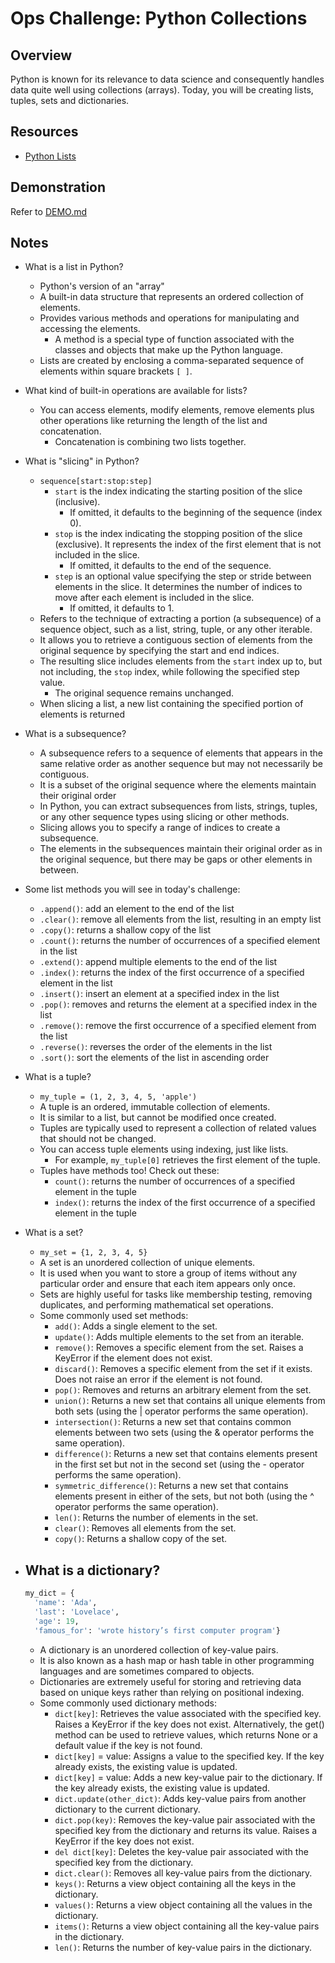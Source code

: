 # Ops Challenge: Python Collections

## Overview

Python is known for its relevance to data science and consequently handles data quite well using collections (arrays). Today, you will be creating lists, tuples, sets and dictionaries.

## Resources

- [Python Lists](https://docs.python.org/3/tutorial/datastructures.html)

## Demonstration

Refer to [DEMO.md](DEMO.md)

## Notes

- What is a list in Python?
  - Python's version of an "array"
  - A built-in data structure that represents an ordered collection of elements.
  - Provides various methods and operations for manipulating and accessing the elements.
    - A method is a special type of function associated with the classes and objects that make up the Python language.
  - Lists are created by enclosing a comma-separated sequence of elements within square brackets `[ ]`.

- What kind of built-in operations are available for lists?
  - You can access elements, modify elements, remove elements plus other operations like returning the length of the list and concatenation.
    - Concatenation is combining two lists together.

- What is "slicing" in Python?
  - `sequence[start:stop:step]`
    - `start` is the index indicating the starting position of the slice (inclusive).
      - If omitted, it defaults to the beginning of the sequence (index 0).
    - `stop` is the index indicating the stopping position of the slice (exclusive). It represents the index of the first element that is not included in the slice.
      - If omitted, it defaults to the end of the sequence.
    - `step` is an optional value specifying the step or stride between elements in the slice. It determines the number of indices to move after each element is included in the slice.
      - If omitted, it defaults to 1.
  - Refers to the technique of extracting a portion (a subsequence) of a sequence object, such as a list, string, tuple, or any other iterable.
  - It allows you to retrieve a contiguous section of elements from the original sequence by specifying the start and end indices.
  - The resulting slice includes elements from the `start` index up to, but not including, the `stop` index, while following the specified step value.
    - The original sequence remains unchanged.
  - When slicing a list, a new list containing the specified portion of elements is returned

- What is a subsequence?
  - A subsequence refers to a sequence of elements that appears in the same relative order as another sequence but may not necessarily be contiguous.
  - It is a subset of the original sequence where the elements maintain their original order
  - In Python, you can extract subsequences from lists, strings, tuples, or any other sequence types using slicing or other methods.
  - Slicing allows you to specify a range of indices to create a subsequence.
  - The elements in the subsequences maintain their original order as in the original sequence, but there may be gaps or other elements in between.

- Some list methods you will see in today's challenge:
  - `.append()`:  add an element to the end of the list
  - `.clear()`: remove all elements from the list, resulting in an empty list
  - `.copy()`: returns a shallow copy of the list
  - `.count()`: returns the number of occurrences of a specified element in the list
  - `.extend()`: append multiple elements to the end of the list
  - `.index()`: returns the index of the first occurrence of a specified element in the list
  - `.insert()`: insert an element at a specified index in the list
  - `.pop()`: removes and returns the element at a specified index in the list
  - `.remove()`: remove the first occurrence of a specified element from the list
  - `.reverse()`: reverses the order of the elements in the list
  - `.sort()`: sort the elements of the list in ascending order

- What is a tuple?
  - `my_tuple = (1, 2, 3, 4, 5, 'apple')`
  - A tuple is an ordered, immutable collection of elements.
  - It is similar to a list, but cannot be modified once created.
  - Tuples are typically used to represent a collection of related values that should not be changed.
  - You can access tuple elements using indexing, just like lists.
    - For example, `my_tuple[0]` retrieves the first element of the tuple.
  - Tuples have methods too! Check out these:
    - `count()`: returns the number of occurrences of a specified element in the tuple
    - `index()`: returns the index of the first occurrence of a specified element in the tuple

- What is a set?
  - `my_set = {1, 2, 3, 4, 5}`
  - A set is an unordered collection of unique elements.
  - It is used when you want to store a group of items without any particular order and ensure that each item appears only once.
  - Sets are highly useful for tasks like membership testing, removing duplicates, and performing mathematical set operations.
  - Some commonly used set methods:
    - `add()`: Adds a single element to the set.
    - `update()`: Adds multiple elements to the set from an iterable.
    - `remove()`: Removes a specific element from the set. Raises a KeyError if the element does not exist.
    - `discard()`: Removes a specific element from the set if it exists. Does not raise an error if the element is not found.
    - `pop()`: Removes and returns an arbitrary element from the set.
    - `union()`: Returns a new set that contains all unique elements from both sets (using the | operator performs the same operation).
    - `intersection()`: Returns a new set that contains common elements between two sets (using the & operator performs the same operation).
    - `difference()`: Returns a new set that contains elements present in the first set but not in the second set (using the - operator performs the same operation).
    - `symmetric_difference()`: Returns a new set that contains elements present in either of the sets, but not both (using the ^ operator performs the same operation).
    - `len()`: Returns the number of elements in the set.
    - `clear()`: Removes all elements from the set.
    - `copy()`: Returns a shallow copy of the set.

- What is a dictionary?
  - 
  ```python
  my_dict = {
    'name': 'Ada', 
    'last': 'Lovelace', 
    'age': 19, 
    'famous_for': 'wrote history’s first computer program'}
  ```
  - A dictionary is an unordered collection of key-value pairs.
  - It is also known as a hash map or hash table in other programming languages and are sometimes compared to objects.
  - Dictionaries are extremely useful for storing and retrieving data based on unique keys rather than relying on positional indexing.
  - Some commonly used dictionary methods:
    - `dict[key]`: Retrieves the value associated with the specified key. Raises a KeyError if the key does not exist. Alternatively, the get() method can be used to retrieve values, which returns None or a default value if the key is not found.
    - `dict[key]` = value: Assigns a value to the specified key. If the key already exists, the existing value is updated.
    - `dict[key]` = value: Adds a new key-value pair to the dictionary. If the key already exists, the existing value is updated.
    - `dict.update(other_dict)`: Adds key-value pairs from another dictionary to the current dictionary.
    - `dict.pop(key)`: Removes the key-value pair associated with the specified key from the dictionary and returns its value. Raises a KeyError if the key does not exist.
    - `del dict[key]`: Deletes the key-value pair associated with the specified key from the dictionary.
    - `dict.clear()`: Removes all key-value pairs from the dictionary.
    - `keys()`: Returns a view object containing all the keys in the dictionary.
    - `values()`: Returns a view object containing all the values in the dictionary.
    - `items()`: Returns a view object containing all the key-value pairs in the dictionary.
    - `len()`: Returns the number of key-value pairs in the dictionary.